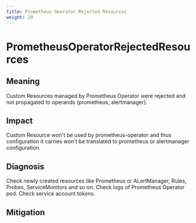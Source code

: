 ```yaml
---
title: Prometheus Operator Rejected Resources
weight: 20
---
```


# PrometheusOperatorRejectedResources

## Meaning

Custom Resources managed by Prometheus Operator were rejected and not propagated to operands (prometheus, alertmanager).

## Impact

Custom Resource won't be used by prometheus-operator and thus configuration it carries won't be translated to prometheus or alertmanager configuration. 

## Diagnosis

Check newly created resources like Prometheus or ALertManager, Rules, Probes, ServiceMonitors and so on.
Check logs of Prometheus Operator pod.
Check service account tokens.

## Mitigation
